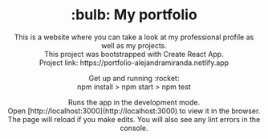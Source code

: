 <h1 align="center">:bulb: My portfolio </h1>

<p align="center">This is a website where you can take a look at my professional profile as well as my projects.
<br />This project was bootstrapped with Create React App.
<br />Project link: https://portfolio-alejandramiranda.netlify.app</p>

<p align="center">Get up and running :rocket:
<br /> npm install > npm start > npm test</p>

<p align="center">Runs the app in the development mode.
<br />Open [http://localhost:3000](http://localhost:3000) to view it in the browser.
<br />The page will reload if you make edits. You will also see any lint errors in the console.<p>





